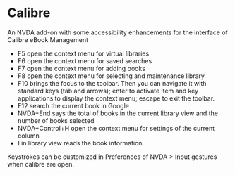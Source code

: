 # Calibre
An NVDA add-on with some accessibility enhancements for the interface of Calibre eBook Management

* F5 open the context menu for virtual libraries
* F6 open the context menu for saved searches
* F7 open the context menu for adding books
* F8 open the context menu for selecting   and maintenance library
* F10 brings the focus to   the toolbar. Then you can navigate it with standard keys (tab and arrows); enter to activate item and key applications to display the context menu; escape to exit the toolbar.
* F12 search the current book in Google
* NVDA+End says the total of books in the current library view and the number of books selected
* NVDA+Control+H open the context menu for settings of the current column
* I in library view reads the book information.
 
Keystrokes can be customized in  Preferences  of NVDA > Input gestures when calibre are open.

